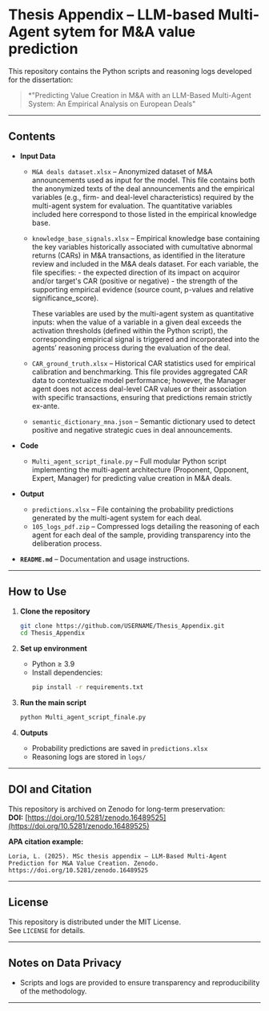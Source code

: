 # Thesis Appendix – LLM-based Multi-Agent sytem for M&A value prediction 

This repository contains the Python scripts and reasoning logs developed for the dissertation:

> *"Predicting Value Creation in M&A with an LLM-Based Multi-Agent System: An Empirical Analysis on European Deals"

---
## Contents

- **Input Data**
  - `M&A deals dataset.xlsx` – Anonymized dataset of M&A announcements used as input for the model. This file contains both the anonymized texts of the deal announcements and the       empirical variables (e.g., firm- and deal-level characteristics) required by the multi-agent system for evaluation. The quantitative variables included here correspond to          those listed in the empirical knowledge base.

  - `knowledge_base_signals.xlsx` – Empirical knowledge base containing the key variables historically associated with cumultative abnormal returns (CARs) in M&A transactions, as       identified in the literature review and included in the M&A deals dataset.
     For each variable, the file specifies:
                                          - the expected direction of its impact on acquiror and/or target's CAR (positive or negative) 
                                          - the strength of the supporting empirical evidence (source count, p-values and relative significance_score).

     These variables are used by the multi-agent system as quantitative inputs: when the value of a variable in a given deal exceeds the activation thresholds (defined within           the Python script), the corresponding empirical signal is triggered and incorporated into the agents’ reasoning process during the evaluation of the deal.
    
  - `CAR_ground_truth.xlsx` – Historical CAR statistics used for empirical calibration and benchmarking. This file provides aggregated CAR data to contextualize model performance;       however, the Manager agent does not access deal-level CAR values or their association with specific transactions, ensuring that predictions remain strictly ex-ante.

  - `semantic_dictionary_mna.json` – Semantic dictionary used to detect positive and negative strategic cues in deal announcements.
 
- **Code**
  - `Multi_agent_script_finale.py` – Full modular Python script implementing the multi-agent architecture (Proponent, Opponent, Expert, Manager) for predicting value creation in        M&A deals.

- **Output**
  - `predictions.xlsx` – File containing the probability predictions generated by the multi-agent system for each deal.
  - `105_logs_pdf.zip` – Compressed logs detailing the reasoning of each agent for each deal of the sample, providing transparency into the deliberation process.

- **`README.md`** – Documentation and usage instructions.

---

## How to Use

1. **Clone the repository**
   ```bash
   git clone https://github.com/USERNAME/Thesis_Appendix.git
   cd Thesis_Appendix
   
2. **Set up environment**
   - Python ≥ 3.9
   - Install dependencies:
     ```bash
     pip install -r requirements.txt
     ```
     
3. **Run the main script**
   ```bash
   python Multi_agent_script_finale.py
   ```

4. **Outputs**
   - Probability predictions are saved in `predictions.xlsx`
   - Reasoning logs are stored in `logs/`
  
---

## DOI and Citation

This repository is archived on Zenodo for long-term preservation:  
**DOI:** [https://doi.org/10.5281/zenodo.16489525](https://doi.org/10.5281/zenodo.16489525)

**APA citation example:**
```
Loria, L. (2025). MSc thesis appendix – LLM-Based Multi-Agent Prediction for M&A Value Creation. Zenodo. https://doi.org/10.5281/zenodo.16489525
```

---

## License

This repository is distributed under the MIT License.  
See `LICENSE` for details.

---

## Notes on Data Privacy

- Scripts and logs are provided to ensure transparency and reproducibility of the methodology.

---
 
